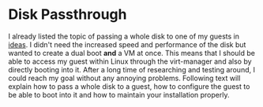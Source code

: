 # Disk Passthrough
I already listed the topic of passing a whole disk to one of my guests in [ideas](../../ideas.md). I didn't
need the increased speed and performance of the disk but wanted to create a dual boot **and** a VM at once. This
means that I should be able to access my guest within Linux through the virt-manager and also by directly booting
into it. After a long time of researching and testing around, I could reach my goal without any annoying
problems. Following text will explain how to pass a whole disk to a guest, how to configure the guest to be able
to boot into it and how to maintain your installation properly.